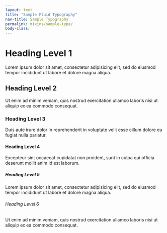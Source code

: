 ```yaml
---
layout: text
title: "Sample Fluid Typography"
nav-title: Sample Typography
permalink: mixins/sample-type/
body-class: 
---
```


# Heading Level 1
Lorem ipsum dolor sit amet, consectetur adipisicing elit, sed do eiusmod tempor incididunt ut labore et dolore magna aliqua. 

## Heading Level 2
Ut enim ad minim veniam, quis nostrud exercitation ullamco laboris nisi ut aliquip ex ea commodo consequat. 

### Heading Level 3
Duis aute irure dolor in reprehenderit in voluptate velit esse cillum dolore eu fugiat nulla pariatur. 

#### Heading Level 4
Excepteur sint occaecat cupidatat non proident, sunt in culpa qui officia deserunt mollit anim id est laborum.

##### Heading Level 5
Lorem ipsum dolor sit amet, consectetur adipisicing elit, sed do eiusmod tempor incididunt ut labore et dolore magna aliqua. 

###### Heading Level 6
Ut enim ad minim veniam, quis nostrud exercitation ullamco laboris nisi ut aliquip ex ea commodo consequat. 
